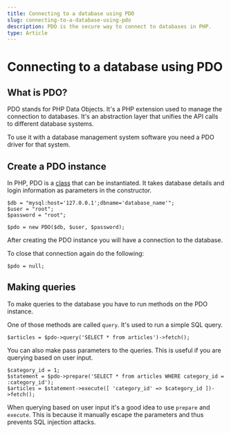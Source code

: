```yaml
---
title: Connecting to a database using PDO
slug: connecting-to-a-database-using-pdo
description: PDO is the secure way to connect to databases in PHP.
type: Article
---
```


# Connecting to a database using PDO

## What is PDO?

PDO stands for PHP Data Objects. It's a PHP extension used to manage the connection to databases. It's an abstraction layer that unifies the API calls to different database systems.

To use it with a database management system software you need a PDO driver for that system.

## Create a PDO instance

In PHP, PDO is a [class](https://www.php.net/manual/en/class.pdo.php) that can be instantiated. It takes database details and login information as parameters in the constructor.

```
$db = "mysql:host='127.0.0.1';dbname='database_name'";
$user = "root";
$password = "root";

$pdo = new PDO($db, $user, $password);
```

After creating the PDO instance you will have a connection to the database.

To close that connection again do the following:

```
$pdo = null;
```

## Making queries

To make queries to the database you have to run methods on the PDO instance.

One of those methods are called `query`. It's used to run a simple SQL query.

```
$articles = $pdo->query('SELECT * from articles')->fetch();
```

You can also make pass parameters to the queries. This is useful if you are querying based on user input.

```
$category_id = 1;
$statement = $pdo->prepare('SELECT * from articles WHERE category_id = :category_id');
$articles = $statement->execute([ 'category_id' => $category_id ])->fetch();
```

When querying based on user input it's a good idea to use `prepare` and `execute`. This is because it manually escape the parameters and thus prevents SQL injection attacks.
